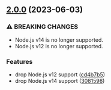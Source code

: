 ## [2.0.0](https://github.com/kenany/icao/compare/1.0.1...2.0.0) (2023-06-03)


### ⚠ BREAKING CHANGES

* Node.js v14 is no longer supported.
* Node.js v12 is no longer supported.

### Features

* drop Node.js v12 support ([cd4b7b5](https://github.com/kenany/icao/commit/cd4b7b59019014a1ca084de4bd2294c1b601c31a))
* drop Node.js v14 support ([3081598](https://github.com/kenany/icao/commit/30815986d42cb2cee1ebf0036e466f5ab76a161b))
